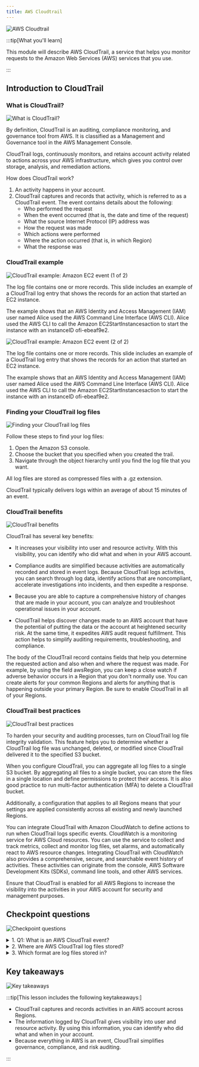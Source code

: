 ```yaml
---
title: AWS Cloudtrail
---
```


![AWS Cloudtrail](../../../assets/security/cloudtrail/intro.png)

:::tip[What you'll learn]

This module will describe AWS CloudTrail, a service that helps you monitor requests to the Amazon Web Services (AWS) services that you use.

:::

## Introduction to CloudTrail

### What is CloudTrail?

![What is CloudTrail?](../../../assets/security/cloudtrail/whats_cloudtrail.png)

By definition, CloudTrail is an auditing, compliance monitoring, and governance tool from AWS. It is classified as a Management and Governance tool in the AWS Management Console.

CloudTrail logs, continuously monitors, and retains account activity related to actions across your AWS infrastructure, which gives you control over storage, analysis, and remediation actions.

How does CloudTrail work?

1. An activity happens in your account.
2. CloudTrail captures and records that activity, which is referred to as a CloudTrail event. The event contains details about the following:
   - Who performed the request
   - When the event occurred (that is, the date and time of the request)
   - What the source Internet Protocol (IP) address was
   - How the request was made
   - Which actions were performed
   - Where the action occurred (that is, in which Region)
   - What the response was

### CloudTrail example

![CloudTrail example: Amazon EC2 event (1 of 2)](../../../assets/security/cloudtrail/cloudtrail_example1.png)

The log file contains one or more records. This slide includes an example of a CloudTrail log entry that shows the records for an action that started an EC2 instance.

The example shows that an AWS Identity and Access Management (IAM) user named Alice used the AWS Command Line Interface (AWS CLI). Alice used the AWS CLI to call the Amazon EC2StartInstancesaction to start the instance with an instanceID ofi-ebeaf9e2.

![CloudTrail example: Amazon EC2 event (2 of 2)](../../../assets/security/cloudtrail/cloudtrail_example2.png)

The log file contains one or more records. This slide includes an example of a CloudTrail log entry that shows the records for an action that started an EC2 instance.

The example shows that an AWS Identity and Access Management (IAM) user named Alice used the AWS Command Line Interface (AWS CLI). Alice used the AWS CLI to call the Amazon EC2StartInstancesaction to start the instance with an instanceID ofi-ebeaf9e2.

### Finding your CloudTrail log files

![Finding your CloudTrail log files](../../../assets/security/cloudtrail/cloudtrail_log_files.png)

Follow these steps to find your log files:

1. Open the Amazon S3 console.
2. Choose the bucket that you specified when you created the trail.
3. Navigate through the object hierarchy until you find the log file that you want.

All log files are stored as compressed files with a .gz extension.

CloudTrail typically delivers logs within an average of about 15 minutes of an event.

### CloudTrail benefits

![CloudTrail benefits](../../../assets/security/cloudtrail/benefits.png)

CloudTrail has several key benefits:

- It increases your visibility into user and resource activity. With this visibility, you can identify who did what and when in your AWS account.

- Compliance audits are simplified because activities are automatically recorded and stored in event logs. Because CloudTrail logs activities, you can search through log data, identify actions that are noncompliant, accelerate investigations into incidents, and then expedite a response.

- Because you are able to capture a comprehensive history of changes that are made in your account, you can analyze and troubleshoot operational issues in your account.

- CloudTrail helps discover changes made to an AWS account that have the potential of putting the data or the account at heightened security risk. At the same time, it expedites AWS audit request fulfillment. This action helps to simplify auditing requirements, troubleshooting, and compliance.

The body of the CloudTrail record contains fields that help you determine the requested action and also when and where the request was made. For example, by using the field awsRegion, you can keep a close watch if adverse behavior occurs in a Region that you don't normally use. You can create alerts for your common Regions and alerts for anything that is happening outside your primary Region. Be sure to enable CloudTrail in all of your Regions.

### CloudTrail best practices

![CloudTrail best practices](../../../assets/security/cloudtrail/best_practices.png)

To harden your security and auditing processes, turn on CloudTrail log file integrity validation. This feature helps you to determine whether a CloudTrail log file was unchanged, deleted, or modified since CloudTrail delivered it to the specified S3 bucket.

When you configure CloudTrail, you can aggregate all log files to a single S3 bucket. By aggregating all files to a single bucket, you can store the files in a single location and define permissions to protect their access. It is also good practice to run multi-factor authentication (MFA) to delete a CloudTrail bucket.

Additionally, a configuration that applies to all Regions means that your settings are applied consistently across all existing and newly launched Regions.

You can integrate CloudTrail with Amazon CloudWatch to define actions to run when CloudTrail logs specific events. CloudWatch is a monitoring service for AWS Cloud resources. You can use the service to collect and track metrics, collect and monitor log files, set alarms, and automatically react to AWS resource changes. Integrating CloudTrail with CloudWatch also provides a comprehensive, secure, and searchable event history of activities. These activities can originate from the console, AWS Software Development Kits (SDKs), command line tools, and other AWS services.

Ensure that CloudTrail is enabled for all AWS Regions to increase the visibility into the activities in your AWS account for security and management purposes.

## Checkpoint questions

![Checkpoint questions](../../../assets/security/cloudtrail/questions.png)

<details>
<summary>1. Q1: What is an AWS CloudTrail event?</summary>
An AWS CloudTrail event is an activity that occurs in an AWS account. Technically, events are triggered by application programming interface (API) calls that are made to services and resources in an AWS account.
</details>

<details>
<summary>2. Where are AWS CloudTrail log files stored?</summary>
AWS CloudTrail log files are stored in Amazon S3.
</details>

<details>
<summary>3. Which format are log files stored in?</summary>
Log files are stored in a compressed format with a .gz extension.
</details>

## Key takeaways

![Key takeaways](../../../assets/security/cloudtrail/takeaways.png)

:::tip[This lesson includes the following keytakeaways:]

- CloudTrail captures and records activities in an AWS account across Regions.
- The information logged by CloudTrail gives visibility into user and resource activity. By using this information, you can identify who did what and when in your account.
- Because everything in AWS is an event, CloudTrail simplifies governance, compliance, and risk auditing.

:::
